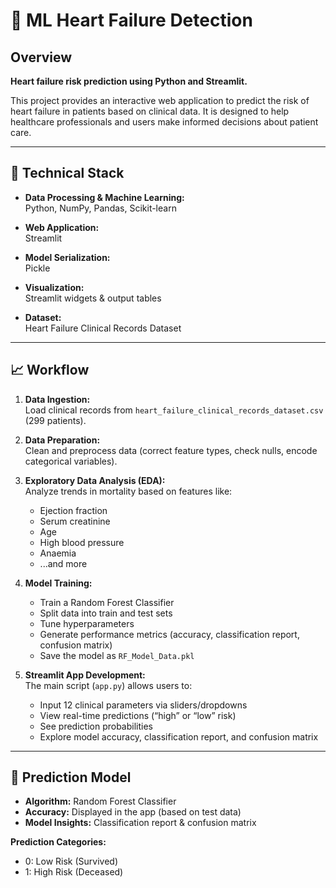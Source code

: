 # 💓 ML Heart Failure Detection

## Overview
**Heart failure risk prediction using Python and Streamlit.**

This project provides an interactive web application to predict the risk of heart failure in patients based on clinical data. It is designed to help healthcare professionals and users make informed decisions about patient care.

---

## 🚀 Technical Stack

- **Data Processing & Machine Learning:**  
  Python, NumPy, Pandas, Scikit-learn

- **Web Application:**  
  Streamlit

- **Model Serialization:**  
  Pickle

- **Visualization:**  
  Streamlit widgets & output tables

- **Dataset:**  
  Heart Failure Clinical Records Dataset

---

## 📈 Workflow

1. **Data Ingestion:**  
   Load clinical records from `heart_failure_clinical_records_dataset.csv` (299 patients).

2. **Data Preparation:**  
   Clean and preprocess data (correct feature types, check nulls, encode categorical variables).

3. **Exploratory Data Analysis (EDA):**  
   Analyze trends in mortality based on features like:
   - Ejection fraction
   - Serum creatinine
   - Age
   - High blood pressure
   - Anaemia
   - ...and more

4. **Model Training:**  
   - Train a Random Forest Classifier
   - Split data into train and test sets
   - Tune hyperparameters
   - Generate performance metrics (accuracy, classification report, confusion matrix)
   - Save the model as `RF_Model_Data.pkl`

5. **Streamlit App Development:**  
   The main script (`app.py`) allows users to:
   - Input 12 clinical parameters via sliders/dropdowns
   - View real-time predictions (“high” or “low” risk)
   - See prediction probabilities
   - Explore model accuracy, classification report, and confusion matrix

---

## 🔬 Prediction Model

- **Algorithm:** Random Forest Classifier
- **Accuracy:** Displayed in the app (based on test data)
- **Model Insights:** Classification report & confusion matrix

**Prediction Categories:**

- 0: Low Risk (Survived)
- 1: High Risk (Deceased)
